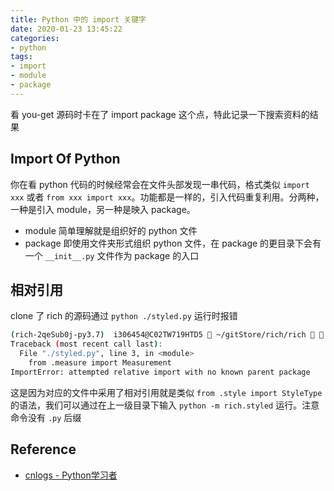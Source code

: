 ```yaml
---
title: Python 中的 import 关键字
date: 2020-01-23 13:45:22
categories:
- python
tags:
- import
- module
- package
---
```

看 you-get 源码时卡在了 import package 这个点，特此记录一下搜索资料的结果

## Import Of Python

你在看 python 代码的时候经常会在文件头部发现一串代码，格式类似 `import xxx` 或者 `from xxx import xxx`。功能都是一样的，引入代码重复利用。分两种，一种是引入 module，另一种是映入 package。

- module 简单理解就是组织好的 python 文件
- package 即使用文件夹形式组织 python 文件，在 package 的更目录下会有一个 `__init__.py` 文件作为 package 的入口

## 相对引用

clone 了 rich 的源码通过 `python ./styled.py` 运行时报错

```bash
(rich-2qeSub0j-py3.7)  i306454@C02TW719HTD5  ~/gitStore/rich/rich   master  python ./styled.py
Traceback (most recent call last):
  File "./styled.py", line 3, in <module>
    from .measure import Measurement
ImportError: attempted relative import with no known parent package
```

这是因为对应的文件中采用了相对引用就是类似 `from .style import StyleType` 的语法，我们可以通过在上一级目录下输入 `python -m rich.styled` 运行。注意命令没有 `.py` 后缀

## Reference

- [cnlogs - Python学习者](https://www.cnblogs.com/yan-lei/p/7828871.html)
